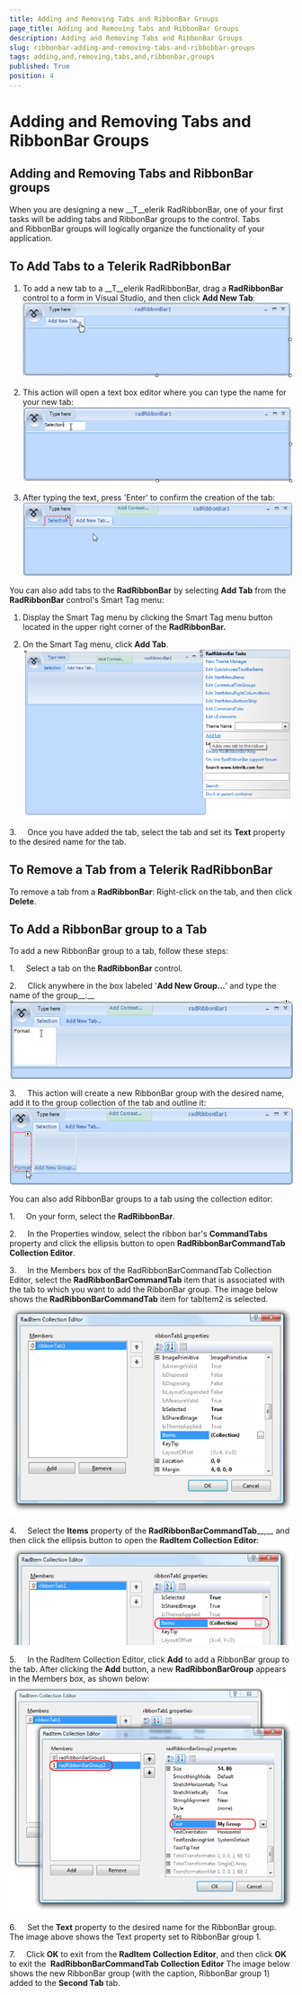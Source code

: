 ```yaml
---
title: Adding and Removing Tabs and RibbonBar Groups
page_title: Adding and Removing Tabs and RibbonBar Groups
description: Adding and Removing Tabs and RibbonBar Groups
slug: ribbonbar-adding-and-removing-tabs-and-ribbobbar-groups
tags: adding,and,removing,tabs,and,ribbonbar,groups
published: True
position: 4
---
```


# Adding and Removing Tabs and RibbonBar Groups



## Adding and Removing Tabs and RibbonBar groups

When you are designing a new __T__elerik RadRibbonBar, one of your first tasks will be adding tabs and RibbonBar groups to the control.
        Tabs and RibbonBar groups will logically organize the functionality of your application.
      

## To Add Tabs to a Telerik RadRibbonBar

1. To add a new tab to a __T__elerik RadRibbonBar, drag a __RadRibbonBar__ control
        to a form in Visual Studio, and then click __Add New Tab__:
        ![ribbonbar-adding-and-removing-tabs-and-ribbobbar-groups 001](images/ribbonbar-adding-and-removing-tabs-and-ribbobbar-groups001.png)

2. This action will open a text box editor where you can type the name for your new tab:![ribbonbar-adding-and-removing-tabs-and-ribbobbar-groups 002](images/ribbonbar-adding-and-removing-tabs-and-ribbobbar-groups002.png)

3. After typing the text, press 'Enter' to confirm the creation of the tab:![ribbonbar-adding-and-removing-tabs-and-ribbobbar-groups 003](images/ribbonbar-adding-and-removing-tabs-and-ribbobbar-groups003.png)

You can also add tabs to the __RadRibbonBar__ by selecting __Add Tab__
        from the __RadRibbonBar__ control's Smart Tag menu:

1. Display the Smart Tag menu by clicking the Smart Tag menu button located in the upper right corner of the __RadRibbonBar.__

1. On the Smart Tag menu, click __Add Tab__.
          ![ribbonbar-adding-and-removing-tabs-and-ribbobbar-groups 004](images/ribbonbar-adding-and-removing-tabs-and-ribbobbar-groups004.png)

3.     Once you have added the tab, select the tab and set its __Text__ property to the desired name for the tab.
        

## To Remove a Tab from a Telerik RadRibbonBar

To remove a tab from a __RadRibbonBar__: Right-click on the tab, and then click __Delete__.

## To Add a RibbonBar group to a Tab

To add a new RibbonBar group to a tab, follow these steps:

1.     Select a tab on the __RadRibbonBar__ control.

2.     Click anywhere in the box labeled '__Add New Group...__' and type the name of the group__:__![ribbonbar-adding-and-removing-tabs-and-ribbobbar-groups 005](images/ribbonbar-adding-and-removing-tabs-and-ribbobbar-groups005.png)

3.     This action will create a new RibbonBar group with the desired name, add it to the group collection of the tab and outline it:![ribbonbar-adding-and-removing-tabs-and-ribbobbar-groups 006](images/ribbonbar-adding-and-removing-tabs-and-ribbobbar-groups006.png)

You can also add RibbonBar groups to a tab using the collection editor:

1.     On your form, select the __RadRibbonBar__.

2.     In the Properties window, select the ribbon bar's __CommandTabs__ property and click the ellipsis
          button to open __RadRibbonBarCommandTab Collection Editor__.
        

3.     In the Members box of the RadRibbonBarCommandTab Collection Editor, select the __RadRibbonBarCommandTab__ 
          item that is associated with the tab to which you want to add the RibbonBar group. The image below shows the __RadRibbonBarCommandTab__ 
          item for tabItem2 is selected.
        ![ribbonbar-adding-and-removing-tabs-and-ribbobbar-groups 007](images/ribbonbar-adding-and-removing-tabs-and-ribbobbar-groups007.png)

4.     Select the __Items__ property of the __RadRibbonBarCommandTab____,__ and then click the ellipsis button to open the __RadItem Collection Editor__:
        ![ribbonbar-adding-and-removing-tabs-and-ribbobbar-groups 008](images/ribbonbar-adding-and-removing-tabs-and-ribbobbar-groups008.png)

5.     In the RadItem Collection Editor, click __Add__ to add a RibbonBar group to the tab. After clicking the
          __Add__ button, a new __RadRibbonBarGroup__ appears in the Members box, as shown below:
        ![ribbonbar-adding-and-removing-tabs-and-ribbobbar-groups 009](images/ribbonbar-adding-and-removing-tabs-and-ribbobbar-groups009.png)

6.     Set the __Text__ property to the desired name for the RibbonBar group. The image above shows the Text property set to RibbonBar group 1.

7.     Click __OK__ to exit from the __RadItem Collection Editor__,
          and then click __OK__ to exit the  __RadRibbonBarCommandTab Collection Editor__ The
          image below shows the new RibbonBar group (with the caption, RibbonBar group 1) added to the __Second Tab__ tab.
        
